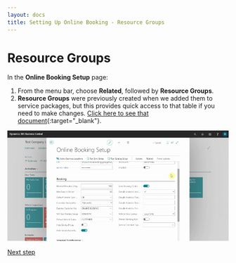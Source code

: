 ```yaml
---
layout: docs
title: Setting Up Online Booking - Resource Groups
---
```


# Resource Groups
In the **Online Booking Setup** page:
1. From the menu bar, choose **Related**, followed by **Resource Groups**.
2. **Resource Groups** were previously created when we added them to service packages, but this provides quick access to that table if you need to make changes.
[Click here to see that document](garagehive-onlinebooking-service-packages.html){:target="_blank"}.
 
![](media/garagehive-onlinebooking-resource-groups1.gif)


[Next step](/docs/garagehive-onlinebooking-sets.html)
